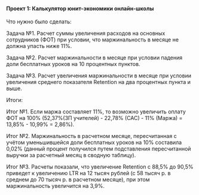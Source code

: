 #### Проект 1: Калькулятор юнит-экономики онлайн-школы

Что нужно было сделать:

Задача №1. Расчет суммы увеличения расходов на основных сотрудников (ФОТ) при условии, что маржинальность в месяце не должна упасть ниже 11%.

Задача №2. Расчет маржинальности в месяце при условии падения доли бесплатных уроков на 10 процентных пунктов.

Задача №3. Расчет увеличения маржинальности в месяце при условии увеличения среднего показателя Retention на два процентных пункта и выше.

Итоги:

Итог №1. Если маржа составляет 11%, то возможно увеличить оплату ФОТ на 100% (52,37%(ЗП учителей) - 22,78% (САС) - 11% (Маржа) = 13,85% - 10,99% = 2,86%).

Итог №2. Маржинальность в расчетном месяце, пересчитанная с учётом уменьшившейся доли бесплатных уроков на 10% составила 0,02% (данный процент получился путем подставления пересчитанной выручки за расчетный месяц в сводную таблицу).

Итог №3. Расчеты показали, что увеличение Retention c 88,5% до 90,5% приведет к увеличению LTR на 12 тысяч рублей (с 58 тысяч р. в среднем до 70 тысяч р. в расчетном месяце), при этом маржинальность увеличится на 3,9%.


